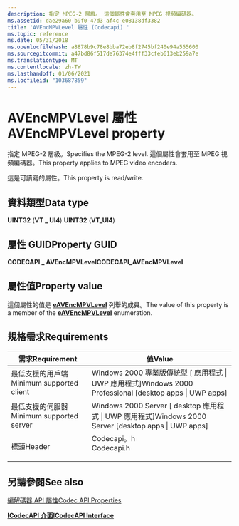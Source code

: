 ```yaml
---
description: 指定 MPEG-2 層級。 這個屬性會套用至 MPEG 視頻編碼器。
ms.assetid: dae29a60-b9f0-47d3-af4c-e08138df3382
title: 'AVEncMPVLevel 屬性 (Codecapi) '
ms.topic: reference
ms.date: 05/31/2018
ms.openlocfilehash: a8878b9c78e8bba72eb8f2745bf240e94a555600
ms.sourcegitcommit: a47bd86f517de76374e4fff33cfeb613eb259a7e
ms.translationtype: MT
ms.contentlocale: zh-TW
ms.lasthandoff: 01/06/2021
ms.locfileid: "103687859"
---
```

# <a name="avencmpvlevel-property"></a><span data-ttu-id="f52d5-104">AVEncMPVLevel 屬性</span><span class="sxs-lookup"><span data-stu-id="f52d5-104">AVEncMPVLevel property</span></span>

<span data-ttu-id="f52d5-105">指定 MPEG-2 層級。</span><span class="sxs-lookup"><span data-stu-id="f52d5-105">Specifies the MPEG-2 level.</span></span> <span data-ttu-id="f52d5-106">這個屬性會套用至 MPEG 視頻編碼器。</span><span class="sxs-lookup"><span data-stu-id="f52d5-106">This property applies to MPEG video encoders.</span></span>

<span data-ttu-id="f52d5-107">這是可讀寫的屬性。</span><span class="sxs-lookup"><span data-stu-id="f52d5-107">This property is read/write.</span></span>

## <a name="data-type"></a><span data-ttu-id="f52d5-108">資料類型</span><span class="sxs-lookup"><span data-stu-id="f52d5-108">Data type</span></span>

<span data-ttu-id="f52d5-109">**UINT32** (**VT \_ UI4**) </span><span class="sxs-lookup"><span data-stu-id="f52d5-109">**UINT32** (**VT\_UI4**)</span></span>

## <a name="property-guid"></a><span data-ttu-id="f52d5-110">屬性 GUID</span><span class="sxs-lookup"><span data-stu-id="f52d5-110">Property GUID</span></span>

<span data-ttu-id="f52d5-111">**CODECAPI \_ AVEncMPVLevel**</span><span class="sxs-lookup"><span data-stu-id="f52d5-111">**CODECAPI\_AVEncMPVLevel**</span></span>

## <a name="property-value"></a><span data-ttu-id="f52d5-112">屬性值</span><span class="sxs-lookup"><span data-stu-id="f52d5-112">Property value</span></span>

<span data-ttu-id="f52d5-113">這個屬性的值是 [**eAVEncMPVLevel**](/windows/desktop/api/codecapi/ne-codecapi-eavencmpvlevel) 列舉的成員。</span><span class="sxs-lookup"><span data-stu-id="f52d5-113">The value of this property is a member of the [**eAVEncMPVLevel**](/windows/desktop/api/codecapi/ne-codecapi-eavencmpvlevel) enumeration.</span></span>

## <a name="requirements"></a><span data-ttu-id="f52d5-114">規格需求</span><span class="sxs-lookup"><span data-stu-id="f52d5-114">Requirements</span></span>



| <span data-ttu-id="f52d5-115">需求</span><span class="sxs-lookup"><span data-stu-id="f52d5-115">Requirement</span></span> | <span data-ttu-id="f52d5-116">值</span><span class="sxs-lookup"><span data-stu-id="f52d5-116">Value</span></span> |
|-------------------------------------|---------------------------------------------------------------------------------------|
| <span data-ttu-id="f52d5-117">最低支援的用戶端</span><span class="sxs-lookup"><span data-stu-id="f52d5-117">Minimum supported client</span></span><br/> | <span data-ttu-id="f52d5-118">Windows 2000 專業版傳統型 \[ 應用程式 \| UWP 應用程式\]</span><span class="sxs-lookup"><span data-stu-id="f52d5-118">Windows 2000 Professional \[desktop apps \| UWP apps\]</span></span><br/>                     |
| <span data-ttu-id="f52d5-119">最低支援的伺服器</span><span class="sxs-lookup"><span data-stu-id="f52d5-119">Minimum supported server</span></span><br/> | <span data-ttu-id="f52d5-120">Windows 2000 Server \[ desktop 應用程式 \| UWP 應用程式\]</span><span class="sxs-lookup"><span data-stu-id="f52d5-120">Windows 2000 Server \[desktop apps \| UWP apps\]</span></span><br/>                           |
| <span data-ttu-id="f52d5-121">標頭</span><span class="sxs-lookup"><span data-stu-id="f52d5-121">Header</span></span><br/>                   | <dl> <span data-ttu-id="f52d5-122"><dt>Codecapi。h</dt></span><span class="sxs-lookup"><span data-stu-id="f52d5-122"><dt>Codecapi.h</dt></span></span> </dl> |



## <a name="see-also"></a><span data-ttu-id="f52d5-123">另請參閱</span><span class="sxs-lookup"><span data-stu-id="f52d5-123">See also</span></span>

<dl> <dt>

[<span data-ttu-id="f52d5-124">編解碼器 API 屬性</span><span class="sxs-lookup"><span data-stu-id="f52d5-124">Codec API Properties</span></span>](codec-api-properties.md)
</dt> <dt>

[<span data-ttu-id="f52d5-125">**ICodecAPI 介面**</span><span class="sxs-lookup"><span data-stu-id="f52d5-125">**ICodecAPI Interface**</span></span>](/windows/desktop/api/Strmif/nn-strmif-icodecapi)
</dt> </dl>

 

 




